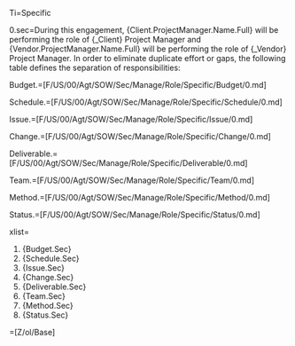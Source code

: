Ti=Specific

0.sec=During this engagement, {Client.ProjectManager.Name.Full} will be performing the role of {_Client} Project Manager and {Vendor.ProjectManager.Name.Full} will be performing the role of {_Vendor} Project Manager. In order to eliminate duplicate effort or gaps, the following table defines the separation of responsibilities:

Budget.=[F/US/00/Agt/SOW/Sec/Manage/Role/Specific/Budget/0.md]

Schedule.=[F/US/00/Agt/SOW/Sec/Manage/Role/Specific/Schedule/0.md]

Issue.=[F/US/00/Agt/SOW/Sec/Manage/Role/Specific/Issue/0.md]

Change.=[F/US/00/Agt/SOW/Sec/Manage/Role/Specific/Change/0.md]

Deliverable.=[F/US/00/Agt/SOW/Sec/Manage/Role/Specific/Deliverable/0.md]

Team.=[F/US/00/Agt/SOW/Sec/Manage/Role/Specific/Team/0.md]

Method.=[F/US/00/Agt/SOW/Sec/Manage/Role/Specific/Method/0.md]

Status.=[F/US/00/Agt/SOW/Sec/Manage/Role/Specific/Status/0.md]

xlist=<ol><li>{Budget.Sec}<li>{Schedule.Sec}<li>{Issue.Sec}<li>{Change.Sec}<li>{Deliverable.Sec}<li>{Team.Sec}<li>{Method.Sec}<li>{Status.Sec}</ol>

=[Z/ol/Base]